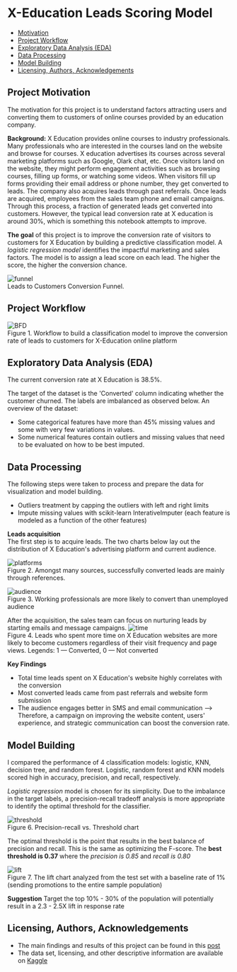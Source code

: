 # X-Education Leads Scoring Model
- [Motivation](#Project-Motivation)
- [Project Workflow](#Workflow)
- [Exploratory Data Analysis (EDA)](#EDA)
- [Data Processing](#Processing)
- [Model Building](#Model)
- [Licensing, Authors, Acknowledgements](#License)

## Project Motivation <a name="Project-Motivation"></a>
The motivation for this project is to understand factors attracting users and converting them to customers of online courses provided by an education company.

**Background:** X Education provides online courses to industry professionals. Many professionals who are interested in the courses land on the website and browse for courses. X education advertises its courses across several marketing platforms such as Google, Olark chat, etc. Once visitors land on the website, they might perform engagement activities such as browsing courses, filling up forms, or watching some videos. When visitors fill up forms providing their email address or phone number, they get converted to leads. The company also acquires leads through past referrals. Once leads are acquired, employees from the sales team phone and email campaigns. Through this process, a fraction of generated leads get converted into customers. However, the typical lead conversion rate at X education is around 30%, which is something this notebook attempts to improve.

**The goal** of this project is to improve the conversion rate of visitors to customers for X Education by building a predictive classification model. A *logistic regression model* identifies the impactful marketing and sales factors. The model is to assign a lead score on each lead. The higher the score, the higher the conversion chance.

![funnel](img/conversion_funnel.jpg)<br>
Leads to Customers Conversion Funnel.

## Project Workflow <a name="Workflow"></a>
![BFD](img/BFD.png)<br>
Figure 1. Workflow to build a classification model to improve the conversion rate of leads to customers for X-Education online platform

## Exploratory Data Analysis (EDA) <a name="EDA"></a>
The current conversion rate at X Education is 38.5%. 

The target of the dataset is the 'Converted' column indicating whether the customer churned. The labels are imbalanced as observed below. An overview of the dataset:
- Some categorical features have more than 45% missing values and some with very few variations in values.
- Some numerical features contain outliers and missing values that need to be evaluated on how to be best imputed.
  
## Data Processing <a name="Processing"></a>
The following steps were taken to process and prepare the data for visualization and model building.
- Outliers treatment by capping the outliers with left and right limits
- Impute missing values with scikit-learn InterativeImputer (each feature is modeled as a function of the other features)

**Leads acquisition** <br>
The first step is to acquire leads. The two charts below lay out the distribution of X Education's advertising platform and current audience. 

![platforms](img/leads_sources.png)<br>
Figure 2. Amongst many sources, successfully converted leads are mainly through references.

![audience](img/target_audience.JPG)<br>
Figure 3. Working professionals are more likely to convert than unemployed audience

After the acquisition, the sales team can focus on nurturing leads by starting emails and message campaigns.
![time](img/time_spent.JPG)<br>
Figure 4. Leads who spent more time on X Education websites are more likely to become customers regardless of their visit frequency and page views. Legends: 1 — Converted, 0 — Not converted

**Key Findings**
- Total time leads spent on X Education's website highly correlates with the conversion
- Most converted leads came from past referrals and website form submission
- The audience engages better in SMS and email communication
--> Therefore, a campaign on improving the website content, users' experience, and strategic communication can boost the conversion rate. 

## Model Building <a name="Model"></a>
I compared the performance of 4 classification models: logistic, KNN, decision tree, and random forest. Logistic, random forest and KNN models scored high in accuracy, precision, and recall, respectively. 

*Logistic regression* model is chosen for its simplicity. Due to the imbalance in the target labels, a precision-recall tradeoff analysis is more appropriate to identify the optimal threshold for the classifier. 

![threshold](img/precision-recall.png)<br>
Figure 6. Precision-recall vs. Threshold chart

The optimal threshold is the point that results in the best balance of precision and recall. This is the same as optimizing the F-score. The **best threshold is 0.37** where the *precision is 0.85* and *recall is 0.80*

![lift](img/lift_leads_pop.png)<br>
Figure 7. The lift chart analyzed from the test set with a baseline rate of 1% (sending promotions to the entire sample population)

**Suggestion** Target the top 10% - 30% of the population will potentially result in a 2.3 - 2.5X lift in response rate

## Licensing, Authors, Acknowledgements <a name="License"></a>
* The main findings and results of this project can be found in this [post](https://medium.com/@nguyenpham111/tips-to-improve-conversion-rate-for-online-educational-providers-fd84c9a43226)
*  The data set, licensing, and other descriptive information are available on [Kaggle](https://www.kaggle.com/lakshmikalyan/lead-scoring-x-online-education)
